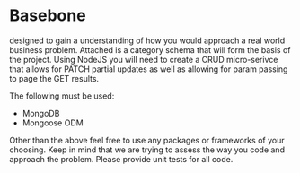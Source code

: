 # Basebone


designed to gain a understanding of how you would approach a real world business problem. Attached is a category schema that will form the basis of the project. Using NodeJS you will need to create a CRUD micro-serivce that allows for PATCH partial updates as well as allowing for param passing to page the GET results.

The following must be used:
- MongoDB
- Mongoose ODM

Other than the above feel free to use any packages or frameworks of your choosing. Keep in mind that we are trying to assess the way you code and approach the problem. Please provide unit tests for all code.
